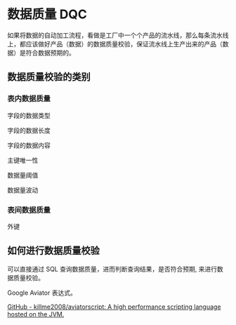 # 数据质量 DQC

如果将数据的自动加工流程，看做是工厂中一个个产品的流水线，那么每条流水线上，都应该做好产品（数据）的数据质量校验，保证流水线上生产出来的产品（数据）是符合数据预期的。

## 数据质量校验的类别

### 表内数据质量

字段的数据类型

字段的数据长度

字段的数据内容

主键唯一性

数据量阈值

数据量波动

### 表间数据质量

外键

## 如何进行数据质量校验

可以直接通过 SQL 查询数据质量，进而判断查询结果，是否符合预期, 来进行数据质量校验。

Google Aviator 表达式。

[GitHub - killme2008/aviatorscript: A high performance scripting language hosted on the JVM.](https://github.com/killme2008/aviatorscript)